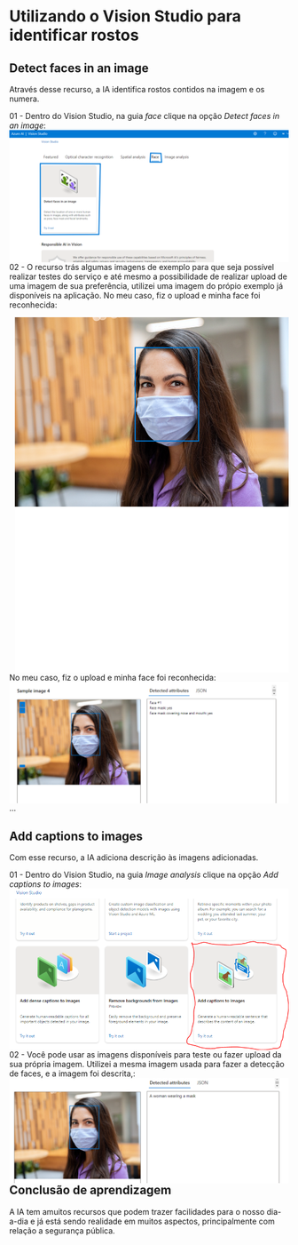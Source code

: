<h1>
     <span> Utilizando o Vision Studio para identificar rostos </span>
</h1>

## Detect faces in an image
Através desse recurso, a IA identifica rostos contidos na imagem e os numera.

01 - Dentro do Vision Studio, na guia *face* clique na opção *Detect faces in an image*:
<img align="right" src="./imagens/imagem1.png" width=""/> 


02 - O recurso trás algumas imagens de exemplo para que seja possível realizar testes do serviço e até mesmo a possibilidade de realizar upload de uma imagem de sua preferência, utilizei uma imagem do própio exemplo já disponíveis na aplicação. No meu caso, fiz o upload e minha face foi reconhecida:

<img align="right" src="./inputs/download.png" width=""/> 


No meu caso, fiz o upload e minha face foi reconhecida:
<img align="right" src="./outputs/retornoAnalise.png" width=""/> 

...

## Add captions to images
Com esse recurso, a IA adiciona descrição às imagens adicionadas.

01 - Dentro do Vision Studio, na guia *Image analysis* clique na opção *Add captions to images*:
<img align="right" src="./imagens/imagem2.PNG" width=""/> 


02 - Você pode usar as imagens disponíveis para teste ou fazer upload da sua própria imagem. Utilizei a mesma imagem usada para fazer a detecção de faces, e a imagem foi descrita,:
<img align="right" src="./outputs/retornoAnaliseDescricao.PNG" width=""/> 


## Conclusão de aprendizagem

A IA tem amuitos  recursos que podem trazer  facilidades para o nosso dia-a-dia e já está sendo realidade em muitos aspectos, principalmente com relação a segurança pública.
